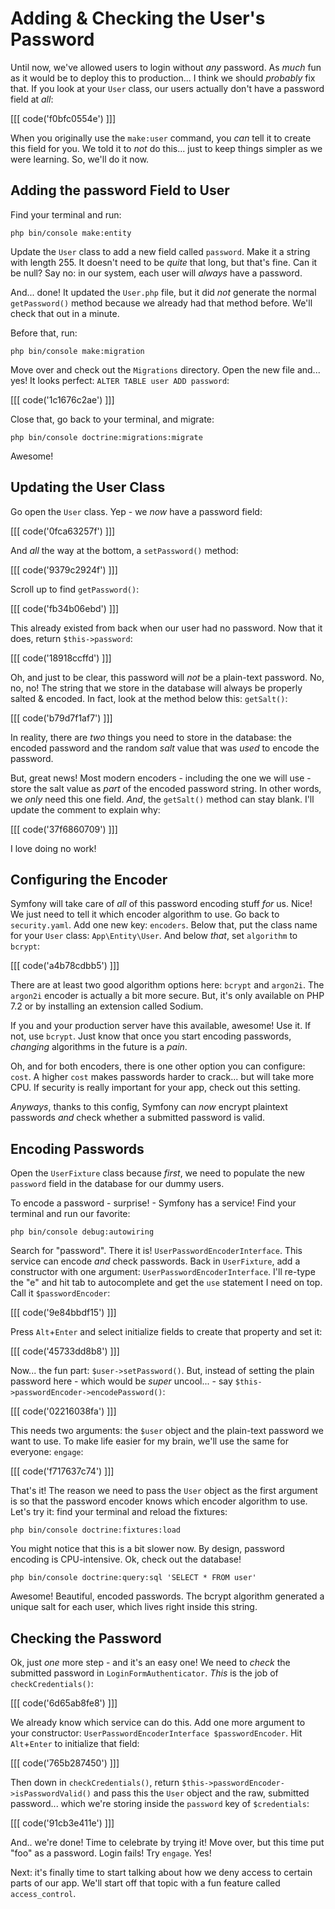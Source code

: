 # Adding & Checking the User's Password

Until now, we've allowed users to login without *any* password. As *much* fun as
it would be to deploy this to production... I think we should *probably* fix that.
If you look at your `User` class, our users actually don't have a password field
at *all*:

[[[ code('f0bfc0554e') ]]]

When you originally use the `make:user` command, you *can* tell it to create
this field for you. We told it to *not* do this... just to keep things simpler
as we were learning. So, we'll do it now.

## Adding the password Field to User

Find your terminal and run:

```terminal
php bin/console make:entity
```

Update the `User` class to add a new field called `password`. Make it a string
with length 255. It doesn't need to be *quite* that long, but that's fine. Can
it be null? Say no: in our system, each user will *always* have a password.

And... done! It updated the `User.php` file, but it did *not* generate the normal
`getPassword()` method because we already had that method before. We'll check that
out in a minute.

Before that, run:

```terminal
php bin/console make:migration
```

Move over and check out the `Migrations` directory. Open the new file and... yes!
It looks perfect: `ALTER TABLE user ADD password`:

[[[ code('1c1676c2ae') ]]]

Close that, go back to your terminal, and migrate:

```terminal
php bin/console doctrine:migrations:migrate
```

Awesome!

## Updating the User Class

Go open the `User` class. Yep - we *now* have a password field:

[[[ code('0fca63257f') ]]]

And *all* the way at the bottom, a `setPassword()` method:

[[[ code('9379c2924f') ]]]

Scroll up to find `getPassword()`:

[[[ code('fb34b06ebd') ]]]

This already existed from back when our user had no password. Now that it does, return
`$this->password`:

[[[ code('18918ccffd') ]]]

Oh, and just to be clear, this password will *not* be a plain-text password. No,
no, no! The string that we store in the database will always be properly salted
& encoded. In fact, look at the method below this: `getSalt()`:

[[[ code('b79d7f1af7') ]]]

In reality, there are *two* things you need to store in the database: the encoded
password and the random *salt* value that was *used* to encode the password.

But, great news! Most modern encoders - including the one we will use - store the
salt value as *part* of the encoded password string. In other words, we *only* need
this one field. *And*, the `getSalt()` method can stay blank. I'll update the
comment to explain why:

[[[ code('37f6860709') ]]]

I love doing no work!

## Configuring the Encoder

Symfony will take care of *all* of this password encoding stuff *for* us. Nice!
We just need to tell it which encoder algorithm to use. Go back to `security.yaml`.
Add one new key: `encoders`. Below that, put the class name for your `User` class:
`App\Entity\User`. And below *that*, set `algorithm` to `bcrypt`:

[[[ code('a4b78cdbb5') ]]]

There are at least two good algorithm options here: `bcrypt` and `argon2i`. The
`argon2i` encoder is actually a bit more secure. But, it's only available on PHP 7.2
or by installing an extension called Sodium. 

If you and your production server have this available, awesome! Use it. If not, use
`bcrypt`. Just know that once you start encoding passwords, *changing* algorithms in
the future is a *pain*.

Oh, and for both encoders, there is one other option you can configure: `cost`.
A higher `cost` makes passwords harder to crack... but will take more CPU. If
security is really important for your app, check out this setting.

*Anyways*, thanks to this config, Symfony can *now* encrypt plaintext passwords
*and* check whether a submitted password is valid.

## Encoding Passwords

Open the `UserFixture` class because *first*, we need to populate the new `password`
field in the database for our dummy users.

To encode a password - surprise! - Symfony has a service! Find your terminal and
run our favorite:

```terminal
php bin/console debug:autowiring
```

Search for "password". There it is! `UserPasswordEncoderInterface`. This service
can encode *and* check passwords. Back in `UserFixture`, add a constructor with one
argument: `UserPasswordEncoderInterface`. I'll re-type the "e" and hit tab to
autocomplete and get the `use` statement I need on top. Call it `$passwordEncoder`:

[[[ code('9e84bbdf15') ]]]

Press `Alt`+`Enter` and select initialize fields to create that property and set it:

[[[ code('45733dd8b8') ]]]

Now... the fun part: `$user->setPassword()`. But, instead of setting the plain password
here - which would be *super* uncool... - say `$this->passwordEncoder->encodePassword()`:

[[[ code('02216038fa') ]]]

This needs two arguments: the `$user` object and the plain-text password we want
to use. To make life easier for my brain, we'll use the same for everyone: `engage`:

[[[ code('f717637c74') ]]]

That's it! The reason we need to pass the `User` object as the first argument is
so that the password encoder knows which encoder algorithm to use. Let's try it:
find your terminal and reload the fixtures:

```terminal
php bin/console doctrine:fixtures:load
```

You might notice that this is a bit slower now. By design, password encoding is
CPU-intensive. Ok, check out the database!

```terminal
php bin/console doctrine:query:sql 'SELECT * FROM user'
```

Awesome! Beautiful, encoded passwords. The bcrypt algorithm generated a unique
salt for each user, which lives right inside this string.

## Checking the Password

Ok, just *one* more step - and it's an easy one! We need to *check* the submitted
password in `LoginFormAuthenticator`. *This* is the job of `checkCredentials()`:

[[[ code('6d65ab8fe8') ]]]

We already know which service can do this. Add one more argument to your constructor:
`UserPasswordEncoderInterface $passwordEncoder`. Hit `Alt`+`Enter` to initialize that
field:

[[[ code('765b287450') ]]]

Then down in `checkCredentials()`, return `$this->passwordEncoder->isPasswordValid()`
and pass this the `User` object and the raw, submitted password... which we're storing
inside the `password` key of `$credentials`:

[[[ code('91cb3e411e') ]]]

And.. we're done! Time to celebrate by trying it! Move over, but this time put "foo"
as a password. Login fails! Try `engage`. Yes!

Next: it's finally time to start talking about how we deny access to certain parts
of our app. We'll start off that topic with a fun feature called `access_control`.
